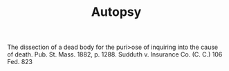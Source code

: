 ---
title: Autopsy
letter: A
permalink: "/definitions/bld-autopsy.html"
body: The dissection of a dead body for the puri>ose of inquiring into the cause of
  death. Pub. St. Mass. 1882, p. 1288. Sudduth v. Insurance Co. (C. C.) 106 Fed. 823
published_at: '2018-07-07'
source: Black's Law Dictionary 2nd Ed (1910)
layout: post
---